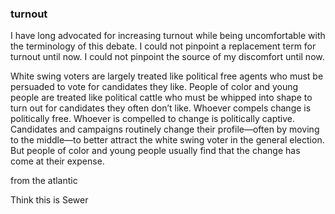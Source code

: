 ###  turnout

I have long advocated for increasing turnout while being uncomfortable with the terminology of this debate. I could not pinpoint a replacement term for turnout until now. I could not pinpoint the source of my discomfort until now.

White swing voters are largely treated like political free agents who must be persuaded to vote for candidates they like. People of color and young people are treated like political cattle who must be whipped into shape to turn out for candidates they often don’t like. Whoever compels change is politically free. Whoever is compelled to change is politically captive. Candidates and campaigns routinely change their profile—often by moving to the middle—to better attract the white swing voter in the general election. But people of color and young people usually find that the change has come at their expense.

from the atlantic

Think this is Sewer

